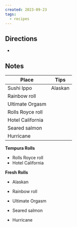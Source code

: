 ```yaml
---
created: 2023-09-23
tags:
  - recipes
---
```





## Directions

- 

## Notes

|Place|Tips|
|---|---|
|Sushi Ippo|Alaskan|
|Rainbow roll||
|Ultimate Orgasm||
|Rolls Royce roll||
|Hotel California||
|Seared salmon||
|Hurricane||

**Tempura Rolls**

- Rolls Royce roll
- Hotel California

**Fresh Rolls**

- Alaskan
    

- Rainbow roll
    
- Ultimate Orgasm
    

- Seared salmon
    
- Hurricane